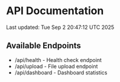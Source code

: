 # API Documentation

Last updated: Tue Sep  2 20:47:12 UTC 2025

## Available Endpoints
- /api/health - Health check endpoint
- /api/upload - File upload endpoint
- /api/dashboard - Dashboard statistics
